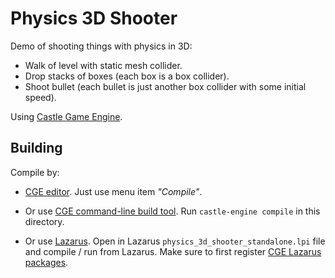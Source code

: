 # Physics 3D Shooter

Demo of shooting things with physics in 3D:

- Walk of level with static mesh collider.
- Drop stacks of boxes (each box is a box collider).
- Shoot bullet (each bullet is just another box collider with some initial speed).

Using [Castle Game Engine](https://castle-engine.io/).

## Building

Compile by:

- [CGE editor](https://castle-engine.io/manual_editor.php). Just use menu item _"Compile"_.

- Or use [CGE command-line build tool](https://castle-engine.io/build_tool). Run `castle-engine compile` in this directory.

- Or use [Lazarus](https://www.lazarus-ide.org/). Open in Lazarus `physics_3d_shooter_standalone.lpi` file and compile / run from Lazarus. Make sure to first register [CGE Lazarus packages](https://castle-engine.io/documentation.php).

